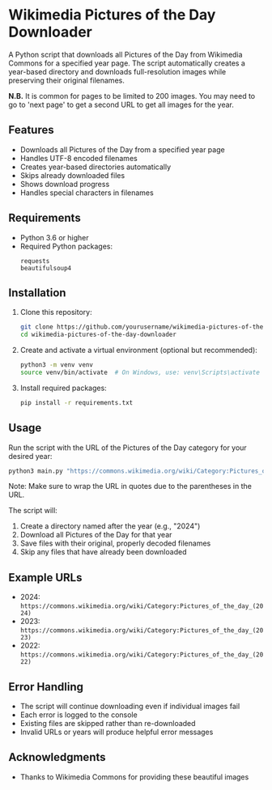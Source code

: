 # Wikimedia Pictures of the Day Downloader

A Python script that downloads all Pictures of the Day from Wikimedia Commons for a specified year page. The script automatically creates a year-based directory and downloads full-resolution images while preserving their original filenames.

**N.B.** It is common for pages to be limited to 200 images. You may need to go to 'next page' to get a second URL to get all images for the year.

## Features

- Downloads all Pictures of the Day from a specified year page
- Handles UTF-8 encoded filenames 
- Creates year-based directories automatically
- Skips already downloaded files
- Shows download progress
- Handles special characters in filenames

## Requirements

- Python 3.6 or higher
- Required Python packages:
  ```
  requests
  beautifulsoup4
  ```

## Installation

1. Clone this repository:
   ```bash
   git clone https://github.com/yourusername/wikimedia-pictures-of-the-day-downloader.git
   cd wikimedia-pictures-of-the-day-downloader
   ```

2. Create and activate a virtual environment (optional but recommended):
   ```bash
   python3 -m venv venv
   source venv/bin/activate  # On Windows, use: venv\Scripts\activate
   ```

3. Install required packages:
   ```bash
   pip install -r requirements.txt
   ```

## Usage

Run the script with the URL of the Pictures of the Day category for your desired year:

```bash
python3 main.py "https://commons.wikimedia.org/wiki/Category:Pictures_of_the_day_(2024)"
```

Note: Make sure to wrap the URL in quotes due to the parentheses in the URL.

The script will:
1. Create a directory named after the year (e.g., "2024")
2. Download all Pictures of the Day for that year
3. Save files with their original, properly decoded filenames
4. Skip any files that have already been downloaded

## Example URLs

- 2024: `https://commons.wikimedia.org/wiki/Category:Pictures_of_the_day_(2024)`
- 2023: `https://commons.wikimedia.org/wiki/Category:Pictures_of_the_day_(2023)`
- 2022: `https://commons.wikimedia.org/wiki/Category:Pictures_of_the_day_(2022)`

## Error Handling

- The script will continue downloading even if individual images fail
- Each error is logged to the console
- Existing files are skipped rather than re-downloaded
- Invalid URLs or years will produce helpful error messages

## Acknowledgments

- Thanks to Wikimedia Commons for providing these beautiful images
